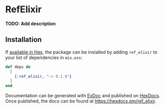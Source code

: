 # RefElixir

**TODO: Add description**

## Installation

If [available in Hex](https://hex.pm/docs/publish), the package can be installed
by adding `ref_elixir` to your list of dependencies in `mix.exs`:

```elixir
def deps do
  [
    {:ref_elixir, "~> 0.1.0"}
  ]
end
```

Documentation can be generated with [ExDoc](https://github.com/elixir-lang/ex_doc)
and published on [HexDocs](https://hexdocs.pm). Once published, the docs can
be found at <https://hexdocs.pm/ref_elixir>.

